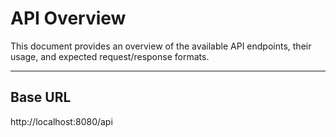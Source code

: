 # API Overview

This document provides an overview of the available API endpoints, their usage, and expected request/response formats.

---

## Base URL
http://localhost:8080/api